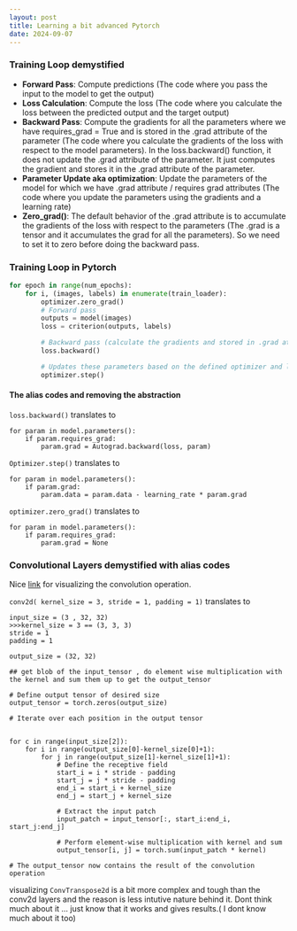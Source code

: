 ```yaml
---
layout: post
title: Learning a bit advanced Pytorch
date: 2024-09-07
---
```


### Training Loop demystified
* **Forward Pass**: Compute predictions (The code where you pass the input to the model to get the output)
* **Loss Calculation**: Compute the loss (The code where you calculate the loss between the predicted output and the target output)
* **Backward Pass**: Compute the gradients for all the parameters where we have requires_grad = True and is stored in the .grad attribute of the parameter (The code where you calculate the gradients of the loss with respect to the model parameters). In the loss.backward() function, it does not update the .grad attribute of the parameter. It just computes the gradient and stores it in the .grad attribute of the parameter.
* **Parameter Update aka optimization**: Update the parameters of the model for which we have .grad attribute / requires grad attributes (The code where you update the parameters using the gradients and a learning rate)
* **Zero_grad()**: The default behavior of the .grad attribute is to accumulate the gradients of the loss with respect to the parameters (The .grad is a tensor and it accumulates the grad for all the parameters). So we need to set it to zero before doing the backward pass.


### Training Loop in Pytorch
```python
for epoch in range(num_epochs):
    for i, (images, labels) in enumerate(train_loader):     
        optimizer.zero_grad()
        # Forward pass
        outputs = model(images)
        loss = criterion(outputs, labels)

        # Backward pass (calculate the gradients and stored in .grad attribute of the parameter)
        loss.backward()

        # Updates these parameters based on the defined optimizer and learning rate
        optimizer.step()
```



####  The alias codes and removing the abstraction 

`loss.backward()` translates to  
```
for param in model.parameters():
    if param.requires_grad:
        param.grad = Autograd.backward(loss, param)

```

`Optimizer.step()` translates to 
```
for param in model.parameters():
    if param.grad:
        param.data = param.data - learning_rate * param.grad

```

`optimizer.zero_grad()` translates to 
```
for param in model.parameters():
    if param.requires_grad:
        param.grad = None
```



### Convolutional Layers demystified with alias codes 

Nice [link](https://github.com/vdumoulin/conv_arithmetic/blob/master/README.md) for visualizing the convolution operation.

`conv2d( kernel_size = 3, stride = 1, padding = 1)` translates to   
```
input_size = (3 , 32, 32)
>>>kernel_size = 3 == (3, 3, 3) 
stride = 1
padding = 1

output_size = (32, 32)

## get blob of the input_tensor , do element wise multiplication with the kernel and sum them up to get the output_tensor

# Define output tensor of desired size
output_tensor = torch.zeros(output_size)

# Iterate over each position in the output tensor


for c in range(input_size[2]):  
    for i in range(output_size[0]-kernel_size[0]+1):
        for j in range(output_size[1]-kernel_size[1]+1):
            # Define the receptive field
            start_i = i * stride - padding
            start_j = j * stride - padding
            end_i = start_i + kernel_size
            end_j = start_j + kernel_size
            
            # Extract the input patch
            input_patch = input_tensor[:, start_i:end_i, start_j:end_j]
            
            # Perform element-wise multiplication with kernel and sum
            output_tensor[i, j] = torch.sum(input_patch * kernel)

# The output_tensor now contains the result of the convolution operation

```


visualizing `ConvTranspose2d` is a bit more complex and tough than the conv2d layers and the reason is less intutive nature behind it. 
Dont think much about it ... just know that it works and gives results.( I dont know much about it too)
